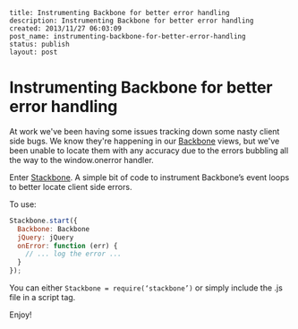 ```
title: Instrumenting Backbone for better error handling
description: Instrumenting Backbone for better error handling
created: 2013/11/27 06:03:09
post_name: instrumenting-backbone-for-better-error-handling
status: publish
layout: post
```

# Instrumenting Backbone for better error handling

At work we've been having some issues tracking down some nasty client side bugs. We know they're happening in our [Backbone](http://backbonejs.org/) views, but we've been unable to locate them with any accuracy due to the errors bubbling all the way to the window.onerror handler.

Enter [Stackbone](http://www.github.com/goodeggs/stackbone). A simple bit of code to instrument Backbone’s event loops to better locate client side errors.

To use:

``` js
Stackbone.start({
  Backbone: Backbone
  jQuery: jQuery
  onError: function (err) {
    // ... log the error ...
  }
});
```

You can either `Stackbone = require(‘stackbone’)` or simply include the .js file in a script tag.

Enjoy!